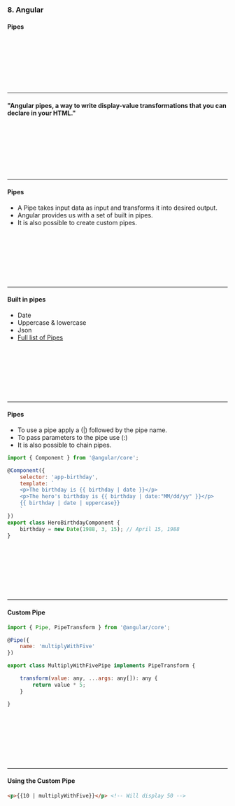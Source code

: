 ### 8. Angular</h3>
#### Pipes</h5>

&nbsp;

&nbsp;

&nbsp;

&nbsp;

---

#### "Angular pipes, a way to write display-value transformations that you can declare in your HTML."</h4>

&nbsp;

&nbsp;

&nbsp;

&nbsp;

---

	
#### Pipes</h4>

* A Pipe takes input data as input and transforms it into desired output.
* Angular provides us with a set of built in pipes.
* It is also possible to create custom pipes.

&nbsp;

&nbsp;

&nbsp;

&nbsp;

---

#### Built in pipes</h4>

* Date
* Uppercase & lowercase
* Json
* <a href="https://angular.io/api?type=pipe" target="_blank">Full list of Pipes</a>

&nbsp;

&nbsp;

&nbsp;

&nbsp;

---

#### Pipes

* To use a pipe apply a (|) followed by the pipe name.
* To pass parameters to the pipe use (:)
* It is also possible to chain pipes.

```JavaScript
import { Component } from '@angular/core';

@Component({
	selector: 'app-birthday',
	template: `
	<p>The birthday is {{ birthday | date }}</p> 
	<p>The hero's birthday is {{ birthday | date:"MM/dd/yy" }}</p>
	{{ birthday | date | uppercase}}
	`
})
export class HeroBirthdayComponent {
	birthday = new Date(1988, 3, 15); // April 15, 1988
}
```

&nbsp;

&nbsp;

&nbsp;

&nbsp;

---

#### Custom Pipe

```JavaScript
import { Pipe, PipeTransform } from '@angular/core';

@Pipe({
	name: 'multiplyWithFive'
})

export class MultiplyWithFivePipe implements PipeTransform {

	transform(value: any, ...args: any[]): any {
		return value * 5;
	}

}						
```

&nbsp;

&nbsp;

&nbsp;

&nbsp;

---

####  Using the Custom Pipe

```HTML
<p>{{10 | multiplyWithFive}}</p> <!-- Will display 50 -->
```
